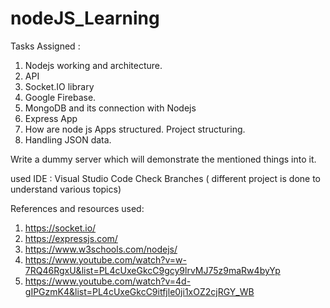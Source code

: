 # nodeJS_Learning

Tasks Assigned :

1. Nodejs working and architecture.
2. API
3. Socket.IO library 
4. Google Firebase.
5. MongoDB and its connection with Nodejs
6. Express App
7. How are node js Apps structured. Project structuring. 
8. Handling JSON data. 

Write a dummy server which will demonstrate the mentioned things into it. 



used IDE : Visual Studio Code
Check Branches ( different project is done to understand various topics)

References and resources used:
1. https://socket.io/
2. https://expressjs.com/
3. https://www.w3schools.com/nodejs/
4. https://www.youtube.com/watch?v=w-7RQ46RgxU&list=PL4cUxeGkcC9gcy9lrvMJ75z9maRw4byYp
5. https://www.youtube.com/watch?v=4d-gIPGzmK4&list=PL4cUxeGkcC9itfjle0ji1xOZ2cjRGY_WB
